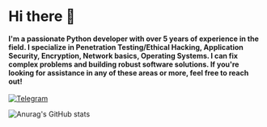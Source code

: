# Hi there 👋

**I'm a passionate Python developer with over 5 years of experience in the field. I specialize in Penetration Testing/Ethical Hacking, Application Security, Encryption, Network basics, Operating Systems. I can fix complex problems and building robust software solutions. If you're looking for assistance in any of these areas or more, feel free to reach out!** <br><br>
[![Telegram](https://img.shields.io/badge/Telegram-2CA5E0?style=for-the-badge&logo=telegram&logoColor=white)](https://t.me/cankat)

![Anurag's GitHub stats](https://github-readme-stats.vercel.app/api?username=can-kat&show_icons=true&theme=github_dark)
